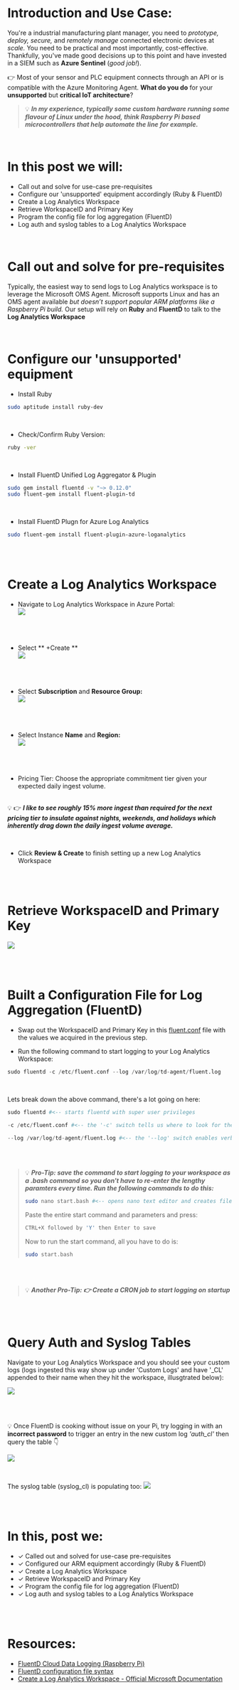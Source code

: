 # Introduction and Use Case:
You're a industrial manufacturing plant manager, you need to _prototype, deploy, secure,_ and _remotely manage_ connected electronic devices at _scale._ You need to be practical and most importantly, cost-effective. Thankfully, you've made good decisions up to this point and have invested in a SIEM such as **Azure Sentinel** (_good job!_).

&#128073; Most of your sensor and PLC equipment connects through an API or is compatible with the Azure Monitoring Agent. **What do you do** for your **unsupported** but **critical IoT architecture**?

 
>  &#128161;  **_In my experience, typically some custom hardware running some flavour of Linux under the hood, think Raspberry Pi based microcontrollers that help automate the line for example._**

<br/>

# In this post we will: 
- Call out and solve for use-case pre-requisites
- Configure our 'unsupported' equipment accordingly (Ruby & FluentD)
- Create a Log Analytics Workspace
- Retrieve WorkspaceID and Primary Key
- Program the config file for log aggregation (FluentD)
- Log auth and syslog tables to a Log Analytics Workspace


<br/>

# Call out and solve for pre-requisites
Typically, the easiest way to send logs to Log Analytics workspace is to leverage the Microsoft OMS Agent. Microsoft supports Linux and has an OMS agent available _but doesn’t support popular ARM platforms like a Raspberry Pi build._ Our setup will rely on **Ruby** and **FluentD** to talk to the **Log Analytics Workspace** 

<br/>

# Configure our 'unsupported' equipment

- Install Ruby
```bash
sudo aptitude install ruby-dev
```

<br/>

- Check/Confirm Ruby Version:
```bash
ruby -ver
```

<br/>

- Install FluentD Unified Log Aggregator & Plugin
```bash
sudo gem install fluentd -v "~> 0.12.0"
sudo fluent-gem install fluent-plugin-td
```

<br/>

- Install FluentD Plugn for Azure Log Analytics
```bash
sudo fluent-gem install fluent-plugin-azure-loganalytics
```

<br/><br/>

# Create a Log Analytics Workspace
- Navigate to Log Analytics Workspace in Azure Portal: <br/>
![](/assets/img/iot/LAW1.png)

<br/><br/>

- Select ** +Create **  <br/>
![](/assets/img/iot/LAW2.png)

<br/><br/>

- Select **Subscription** and **Resource Group:** <br/>
![](/assets/img/iot/LAW3.png)

<br/><br/>

- Select Instance **Name** and **Region:** <br/>
![](/assets/img/iot/LAW4.png)

<br/><br/>

- Pricing Tier:
Choose the appropriate commitment tier given your expected daily ingest volume. <br/><br/>

&#128161;
	&#128073;      **_I like to see roughly 15% more ingest than required for the next pricing tier to insulate against nights, weekends, and holidays which inherently drag down the daily ingest volume average._** 

<br/>

- Click **Review & Create** to finish setting up a new Log Analytics Workspace 

<br/><br/>

# Retrieve WorkspaceID and Primary Key
![](/assets/img/iot/WorkspaceIDandKey.png)

<br/><br/>

# Built a Configuration File for Log Aggregation (FluentD)
- Swap out the WorkspaceID and Primary Key in this [fluent.conf](https://github.com/EEN421/EEN421.github.io/blob/master/assets/Code/iot/fluent.conf) file with the values we acquired in the previous step.

- Run the following command to start logging to your Log Analytics Workspace:

```python
sudo fluentd -c /etc/fluent.conf --log /var/log/td-agent/fluent.log
```

<br/>

Lets break down the above command, there's a lot going on here:

```python
sudo fluentd #<-- starts fluentd with super user privileges

-c /etc/fluent.conf #<-- the '-c' switch tells us where to look for the config file (I keep mine in /etc/)

--log /var/log/td-agent/fluent.log #<-- the '--log' switch enables verbose logging and specifies where to drop the resulting log output
```

<br/><br/>

>  &#128161;  **_Pro-Tip: save the command to start logging to your workspace as a .bash command so you don't have to re-enter the lengthy paramters every time. Run the following commands to do this:_**
> ```bash
> sudo nano start.bash #<-- opens nano text editor and creates file 'start.bash'
>```
> Paste the entire start command and parameters and press:
>```bash
> CTRL+X followed by 'Y' then Enter to save
>```
> Now to run the start command, all you have to do is: 
>```bash
>sudo start.bash
>```

<br/><br/>

>  &#128161;  **_Another Pro-Tip: &#128073; Create a CRON job to start logging on startup_**


<br/><br/>

# Query Auth and Syslog Tables
Navigate to your Log Analytics Workspace and you should see your custom logs (logs ingested this way show up under 'Custom Logs' and have '_CL' appended to their name when they hit the workspace, illusgtrated below):

![](/assets/img/iot/CustomLogs.png)

<br/><br/>

&#128161; Once FluentD is cooking without issue on your Pi, try logging in with an **incorrect password** to trigger an entry in the new custom log _'auth_cl'_ then query the table &#128071;

![](/assets/img/iot/Auth_CL.png)

<br/>

The syslog table (syslog_cl) is populating too: 
![](/assets/img/iot/syslog_cl.png)

<br/><br/>


# In this, post we: 
- &#10003; Called out and solved for use-case pre-requisites
- &#10003; Configured our ARM equipment accordingly (Ruby & FluentD)
- &#10003; Create a Log Analytics Workspace
- &#10003; Retrieve WorkspaceID and Primary Key
- &#10003; Program the config file for log aggregation (FluentD)
- &#10003; Log auth and syslog tables to a Log Analytics Workspace

<br/><br/>

# Resources:
- [FluentD Cloud Data Logging (Raspberry Pi)](https://docs.fluentd.org/v/0.12/articles/raspberrypi-cloud-data-logger)
- [FluentD configuration file syntax](https://docs.fluentd.org/v/0.12/configuration/config-file)
- [Create a Log Analytics Workspace - Official Microsoft Documentation](https://learn.microsoft.com/en-us/azure/azure-monitor/logs/quick-create-workspace?tabs=azure-portal) 
